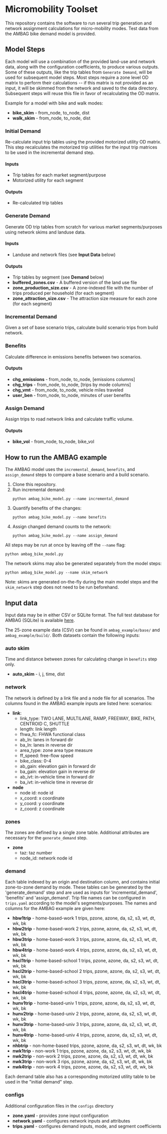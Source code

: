 # Micromobility Toolset
This repository contains the software to run several trip generation and network assignment calculations for micro-mobility modes. Test data from the AMBAG bike demand model is provided.

## Model Steps

Each model will use a combination of the provided land-use and network data, along with the configuration coefficients, to produce various outputs. Some of these outputs, like the trip tables from `Generate Demand`, will be used for subsequent model steps. Most steps require a zone level OD matrix to perform their calculations -- if this matrix is not provided as an input, it will be skimmed from the network and saved to the data directory. Subsequent steps will reuse this file in favor of recalculating the OD matrix.

Example for a model with bike and walk modes:
- **bike_skim** - from_node, to_node, dist
- **walk_skim** - from_node, to_node, dist

### Initial Demand
Re-calculate input trip tables using the provided motorized utility OD matrix. This step recalculates the motorized trip utilities for
the input trip matrices to be used in the incremental demand step.

#### Inputs
- Trip tables for each market segment/purpose
- Motorized utility for each segment

#### Outputs
- Re-calculated trip tables

### Generate Demand
Generate OD trip tables from scratch for various market segments/purposes using network skims and landuse data.

#### Inputs
- Landuse and network files (see **Input Data** below)

#### Outputs
- Trip tables by segment (see **Demand** below)
- **buffered_zones.csv** - A buffered version of the land use file
- **zone_production_size.csv** - A zone-indexed file with the number of trips produced per household (for each segment)
- **zone_attraction_size.csv** - The attraction size measure for each zone (for each segment)

### Incremental Demand
Given a set of base scenario trips, calculate build scenario trips from build network.

### Benefits
Calculate difference in emissions benefits between two scenarios.

#### Outputs
- **chg_emissions** - from_node, to_node, [emissions columns]
- **chg_trips** - from_node, to_node, [trips by mode columns]
- **chg_vmt** - from_node, to_node, vehicle miles traveled
- **user_ben** - from_node, to_node, minutes of user benefits

### Assign Demand
Assign trips to road network links and calculate traffic volume.

#### Outputs
- **bike_vol** - from_node, to_node, bike_vol


## How to run the AMBAG example

The AMBAG model uses the `incremental_demand`, `benefits`, and `assign_demand` steps to compare a base scenario and a build scenario.

1. Clone this repository.
2. Run incremental demand:
   ```
   python ambag_bike_model.py --name incremental_demand
   ```
3. Quantify benefits of the changes:
   ```
   python ambag_bike_model.py --name benefits
   ```
4. Assign changed demand counts to the network:
   ```
   python ambag_bike_model.py --name assign_demand
   ```

All steps may be run at once by leaving off the ``--name`` flag:
```
python ambag_bike_model.py
```

The network skims may also be generated separately from the model steps:
```
python ambag_bike_model.py --name skim_network
```
Note: skims are generated on-the-fly during the main model steps and the
``skim_network`` step does not need to be run beforehand.

## Input data
Input data may be in either CSV or SQLite format. The full test database for AMBAG (SQLite) is available
[here](https://resourcesystemsgroupinc-my.sharepoint.com/:u:/g/personal/ben_stabler_rsginc_com1/EftgpjU25WxKvET6Tmy39tkBRGJZmSeqlyblvzauJ2Iv0w?e=Tfl2nf).

The 25-zone example data (CSV) can be found in ``ambag_example/base/`` and ``ambag_example/build/``. Both datasets contain the
following inputs:

### auto skim
Time and distance between zones for calculating change in `benefits` step only.
- **auto_skim** - i, j, time, dist

### network
The network is defined by a link file and a node file for all scenarios. The columns found in the AMBAG example inputs are listed here:
scenarios:
- **link**:
   - link_type: TWO LANE, MULTILANE, RAMP, FREEWAY, BIKE, PATH, CENTROID C, SHUTTLE
   - length: link length
   - fhwa_fc: FHWA functional class
   - ab_ln: lanes in forward dir
   - ba_ln: lanes in reverse dir
   - area_type: zone area type measure
   - ff_speed: free-flow speed
   - bike_class: 0-4
   - ab_gain: elevation gain in forward dir
   - ba_gain: elevation gain in reverse dir
   - ab_ivt: in-vehicle time in forward dir
   - ba_ivt: in-vehicle time in reverse dir
- **node**
   - node id: node id
   - x_coord: x coordinate
   - y_coord: y coordinate
   - z_coord: z coordinate

### zones
The zones are defined by a single zone table. Additional attributes are necessary for the `generate_demand` step.
- **zone**
   - taz: taz number
   - node_id: network node id

### demand
Each table indexed by an origin and destination column, and contains initial zone-to-zone demand by mode. These tables can be generated by the 'generate_demand' step and are used as inputs for 'incremental_demand', 'benefits' and 'assign_demand'. Trip file names can be configured in `trips.yaml` according to the model's segments/purposes. The names and columns for the AMBAG example are given here:
- **hbw1trip** - home-based-work 1 trips, pzone, azone, da, s2, s3, wt, dt, wk, bk
- **hbw2trip** - home-based-work 2 trips, pzone, azone, da, s2, s3, wt, dt, wk, bk
- **hbw3trip** - home-based-work 3 trips, pzone, azone, da, s2, s3, wt, dt, wk, bk
- **hbw4trip** - home-based-work 4 trips, pzone, azone, da, s2, s3, wt, dt, wk, bk
- **hscl1trip** - home-based-school 1 trips, pzone, azone, da, s2, s3, wt, dt, wk, bk
- **hscl2trip** - home-based-school 2 trips, pzone, azone, da, s2, s3, wt, dt, wk, bk
- **hscl3trip** - home-based-school 3 trips, pzone, azone, da, s2, s3, wt, dt, wk, bk
- **hscl4trip** - home-based-school 4 trips, pzone, azone, da, s2, s3, wt, dt, wk, bk
- **hunv1trip** - home-based-univ 1 trips, pzone, azone, da, s2, s3, wt, dt, wk, bk
- **hunv2trip** - home-based-univ 2 trips, pzone, azone, da, s2, s3, wt, dt, wk, bk
- **hunv3trip** - home-based-univ 3 trips, pzone, azone, da, s2, s3, wt, dt, wk, bk
- **hunv4trip** - home-based-univ 4 trips, pzone, azone, da, s2, s3, wt, dt, wk, bk
- **nhbtrip** - non-home-based trips, pzone, azone, da, s2, s3, wt, dt, wk, bk
- **nwk1trip** - non-work 1 trips, pzone, azone, da, s2, s3, wt, dt, wk, bk
- **nwk2trip** - non-work 2 trips, pzone, azone, da, s2, s3, wt, dt, wk, bk
- **nwk3trip** - non-work 3 rips, pzone, azone, da, s2, s3, wt, dt, wk, bk
- **nwk4trip** - non-work 4 trips, pzone, azone, da, s2, s3, wt, dt, wk, bk

Each demand table also has a corresponding motorized utility table to be used in the
"initial demand" step.

### configs
Additional configuration files in the ``configs`` directory
- **zone.yaml** - provides zone input configuration
- **network.yaml** - configures network inputs and attributes
- **trips.yaml** - configures demand inputs, mode, and segment coefficients
